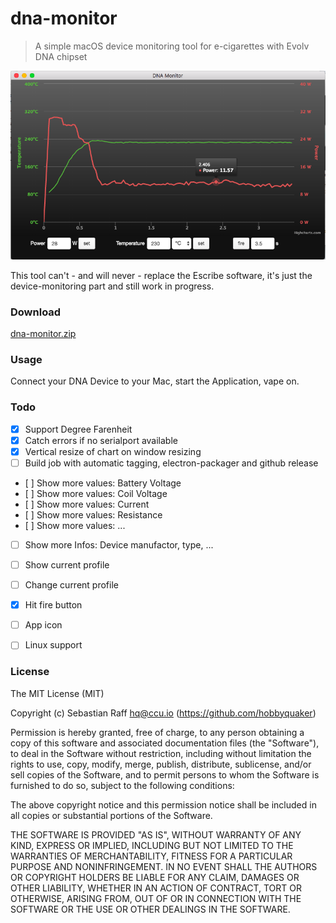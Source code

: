 # dna-monitor

> A simple macOS device monitoring tool for e-cigarettes with Evolv DNA chipset 

![Screenshot](screenshot.png "Screenshot")


This tool can't - and will never - replace the Escribe software, it's just the device-monitoring part and still work in 
progress.


### Download

[dna-monitor.zip](https://github.com/hobbyquaker/dna-monitor/releases/latest)


### Usage

Connect your DNA Device to your Mac, start the Application, vape on.


### Todo

* [x] Support Degree Farenheit
* [x] Catch errors if no serialport available
* [x] Vertical resize of chart on window resizing
* [ ] Build job with automatic tagging, electron-packager and github release
* [ ] Show more values: Battery Voltage
* [ ] Show more values: Coil Voltage
* [ ] Show more values: Current
* [ ] Show more values: Resistance
* [ ] Show more values: ...
* [ ] Show more Infos: Device manufactor, type, ...
* [ ] Show current profile
* [ ] Change current profile
* [x] Hit fire button
* [ ] App icon
* [ ] Linux support



### License

The MIT License (MIT)

Copyright (c) Sebastian Raff <hq@ccu.io> (https://github.com/hobbyquaker)

Permission is hereby granted, free of charge, to any person obtaining a copy
of this software and associated documentation files (the "Software"), to deal
in the Software without restriction, including without limitation the rights
to use, copy, modify, merge, publish, distribute, sublicense, and/or sell
copies of the Software, and to permit persons to whom the Software is
furnished to do so, subject to the following conditions:

The above copyright notice and this permission notice shall be included in
all copies or substantial portions of the Software.

THE SOFTWARE IS PROVIDED "AS IS", WITHOUT WARRANTY OF ANY KIND, EXPRESS OR
IMPLIED, INCLUDING BUT NOT LIMITED TO THE WARRANTIES OF MERCHANTABILITY,
FITNESS FOR A PARTICULAR PURPOSE AND NONINFRINGEMENT. IN NO EVENT SHALL THE
AUTHORS OR COPYRIGHT HOLDERS BE LIABLE FOR ANY CLAIM, DAMAGES OR OTHER
LIABILITY, WHETHER IN AN ACTION OF CONTRACT, TORT OR OTHERWISE, ARISING FROM,
OUT OF OR IN CONNECTION WITH THE SOFTWARE OR THE USE OR OTHER DEALINGS IN
THE SOFTWARE. 
